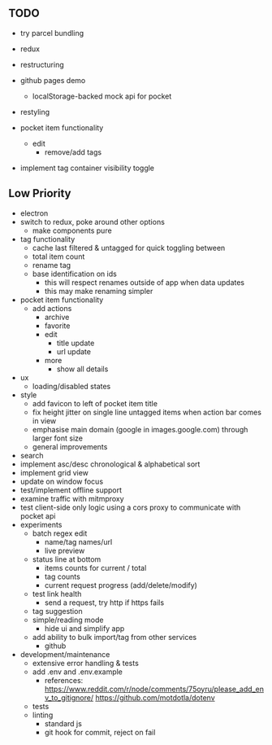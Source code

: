 TODO
---
- try parcel bundling
- redux
- restructuring
- github pages demo
  - localStorage-backed mock api for pocket
- restyling

- pocket item functionality
  - edit
    - remove/add tags
- implement tag container visibility toggle

## Low Priority
- electron
- switch to redux, poke around other options
  - make components pure
- tag functionality
  - cache last filtered & untagged for quick toggling between
  - total item count
  - rename tag
  - base identification on ids
    - this will respect renames outside of app when data updates
    - this may make renaming simpler
- pocket item functionality
  - add actions
    - archive
    - favorite
    - edit
      - title update
      - url update
    - more
      - show all details
- ux
  - loading/disabled states
- style
  - add favicon to left of pocket item title
  - fix height jitter on single line untagged items when action bar comes in view
  - emphasise main domain (google in images.google.com) through larger font size
  - general improvements
- search
- implement asc/desc chronological & alphabetical sort
- implement grid view
- update on window focus
- test/implement offline support
- examine traffic with mitmproxy
- test client-side only logic using a cors proxy to communicate with pocket api
- experiments
  - batch regex edit
    - name/tag names/url
    - live preview
  - status line at bottom
    - items counts for current / total
    - tag counts
    - current request progress (add/delete/modify)
  - test link health
    - send a request, try http if https fails
  - tag suggestion
  - simple/reading mode
    - hide ui and simplify app
  - add ability to bulk import/tag from other services
    - github
- development/maintenance
  - extensive error handling & tests
  - add .env and .env.example
    - references: https://www.reddit.com/r/node/comments/75oyru/please_add_env_to_gitignore/ https://github.com/motdotla/dotenv
  - tests
  - linting
    - standard js
    - git hook for commit, reject on fail
